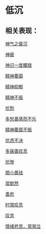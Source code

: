 # 低沉## 相关表现： [神气之昏沉](https://www.gmzyjc.com/search/result?wd=神气之昏沉)[神疲](https://www.gmzyjc.com/search/result?wd=神疲)[神识一度朦胧](https://www.gmzyjc.com/search/result?wd=神识一度朦胧)[精神萎靡](https://www.gmzyjc.com/search/result?wd=精神萎靡)[精神抑郁](https://www.gmzyjc.com/search/result?wd=精神抑郁)[精神不振](https://www.gmzyjc.com/search/result?wd=精神不振)[忧愁](https://www.gmzyjc.com/search/result?wd=忧愁)[多愁善感而不乐](https://www.gmzyjc.com/search/result?wd=多愁善感而不乐)[精神萎糜不振](https://www.gmzyjc.com/search/result?wd=精神萎糜不振)[忧虑不决](https://www.gmzyjc.com/search/result?wd=忧虑不决)[多寐善叹息](https://www.gmzyjc.com/search/result?wd=多寐善叹息)[忧惨](https://www.gmzyjc.com/search/result?wd=忧惨)[胆小畏祛](https://www.gmzyjc.com/search/result?wd=胆小畏祛)[常默然](https://www.gmzyjc.com/search/result?wd=常默然)[善悲](https://www.gmzyjc.com/search/result?wd=善悲)[时常叹息](https://www.gmzyjc.com/search/result?wd=时常叹息)[叹息](https://www.gmzyjc.com/search/result?wd=叹息)[情绪悲苦，常哭泣](https://www.gmzyjc.com/search/result?wd=情绪悲苦，常哭泣)